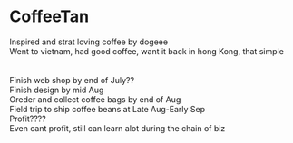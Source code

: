 # CoffeeTan
Inspired and strat loving coffee by dogeee\
Went to vietnam, had good coffee, want it back in hong Kong, that simple\
\
\
Finish web shop by end of July??\
Finish design by mid Aug\
Oreder and collect coffee bags by end of Aug\
Field trip to ship coffee beans at Late Aug-Early Sep\
Profit????\
Even cant profit, still can learn alot during the chain of biz
